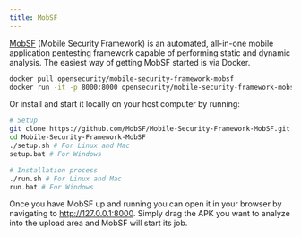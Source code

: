 ```yaml
---
title: MobSF
---
```


[MobSF](https://github.com/MobSF/Mobile-Security-Framework-MobSF "MobSF") (Mobile Security Framework) is an automated, all-in-one mobile application pentesting framework capable of performing static and dynamic analysis. The easiest way of getting MobSF started is via Docker.

```bash
docker pull opensecurity/mobile-security-framework-mobsf
docker run -it -p 8000:8000 opensecurity/mobile-security-framework-mobsf:latest
```

Or install and start it locally on your host computer by running:

```bash
# Setup
git clone https://github.com/MobSF/Mobile-Security-Framework-MobSF.git
cd Mobile-Security-Framework-MobSF
./setup.sh # For Linux and Mac
setup.bat # For Windows

# Installation process
./run.sh # For Linux and Mac
run.bat # For Windows
```

Once you have MobSF up and running you can open it in your browser by navigating to <http://127.0.0.1:8000>. Simply drag the APK you want to analyze into the upload area and MobSF will start its job.

